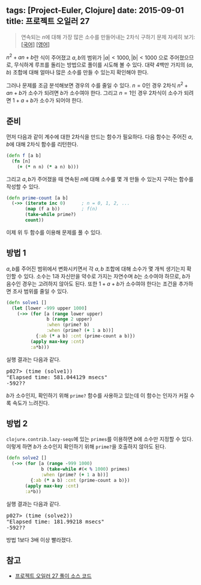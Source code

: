tags: [Project-Euler, Clojure]
date: 2015-09-01
title: 프로젝트 오일러 27
---
> 연속되는 $n$에 대해 가장 많은 소수를 만들어내는 2차식 구하기
> 문제 자세히 보기: [[국어]](http://euler.synap.co.kr/prob_detail.php?id=27) [[영어]](https://projecteuler.net/problem=27)

$n^2+an+b$란 식이 주어졌고 $a, b$의 범위가 $|a|<1000, |b|<1000$ 으로 주어졌으므로, 무식하게 루프를 돌리는 방법으로 풀이를 시도해 볼 수 있다. 대략 4백만 가지의 $(a, b)$ 조합에 대해 얼마나 많은 소수를 만들 수 있는지 확인해야 한다.

<!--more-->
그러나 문제를 조금 분석해보면 경우의 수를 줄일 수 있다. $n=0$인 경우 2차식 $n^2+an+b$가 소수가 되려면 $b$가 소수여야 한다. 그리고 $n=1$인 경우 2차식이 소수가 되려면 $1+a+b$가 소수가 되어야 한다.

## 준비
먼저 다음과 같이 계수에 대한 2차식을 만드는 함수가 필요하다. 다음 함수는 주어진 $a, b$에 대해 2차식 함수를 리턴한다.

```clojure
(defn f [a b]
  (fn [n]
    (+ (* n n) (* a n) b)))
```

그리고 $a, b$가 주어졌을 때 연속된 $n$에 대해 소수를 몇 개 만들 수 있는지 구하는 함수를 작성할 수 있다.

```clojure
(defn prime-count [a b]
  (->> (iterate inc 0)      ; n = 0, 1, 2, ...
       (map (f a b))        ; f(n)
       (take-while prime?)
       count))
```

이제 위 두 함수를 이용해 문제를 풀 수 있다.

## 방법 1
$a, b$를 주어진 범위에서 변화시키면서 각 $a, b$ 조합에 대해 소수가 몇 개씩 생기는지 확인할 수 있다. 소수는 1과 자신만을 약수로 가지는 자연수며 $b$는 소수여야 하므로, $b$가 음수인 경우는 고려하지 않아도 된다. 또한 $1+a+b$가 소수여야 한다는 조건을 추가하면 조사 범위를 줄일 수 있다.

```clojure
(defn solve1 []
  (let [lower -999 upper 1000]
    (->> (for [a (range lower upper)
               b (range 2 upper)
               :when (prime? b)
               :when (prime? (+ 1 a b))]
           {:ab (* a b) :cnt (prime-count a b)})
         (apply max-key :cnt)
         :a*b)))
```

실행 결과는 다음과 같다.

<pre class="console">p027> (time (solve1))
"Elapsed time: 581.044129 msecs"
-592??
</pre>

$b$가 소수인지,  확인하기 위해 `prime?` 함수를 사용하고 있는데 이 함수는 인자가 커질 수록 속도가 느려진다.

## 방법 2
`clojure.contrib.lazy-seqs`에 있는 `primes`를 이용하면 $b$에 소수만 지정할 수 있다. 이렇게 하면 $b$가 소수인지 확인하기 위해 `prime?`을 호출하지 않아도 된다.

```clojure
(defn solve2 []
  (->> (for [a (range -999 1000)
             b (take-while #(< % 1000) primes)
             :when (prime? (+ 1 a b))]
         {:ab (* a b) :cnt (prime-count a b)})
       (apply max-key :cnt)
       :a*b))
```

실행 결과는 다음과 같다.

<pre class="console">p027> (time (solve2))
"Elapsed time: 181.99218 msecs"
-592??
</pre>

방법 1보다 3배 이상 빨라졌다.

## 참고
* [프로젝트 오일러 27 풀이 소스 코드](https://github.com/ntalbs/euler/blob/master/src/p027.clj)

